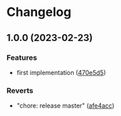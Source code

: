 # Changelog

## 1.0.0 (2023-02-23)


### Features

* first implementation ([470e5d5](https://github.com/abinnovision/eslint-config/commit/470e5d591bd711b5d793037c946bf56883d5acf3))


### Reverts

* "chore: release master" ([afe4acc](https://github.com/abinnovision/eslint-config/commit/afe4acc8c94ab06b5d3accedebb6a0312146ca37))

